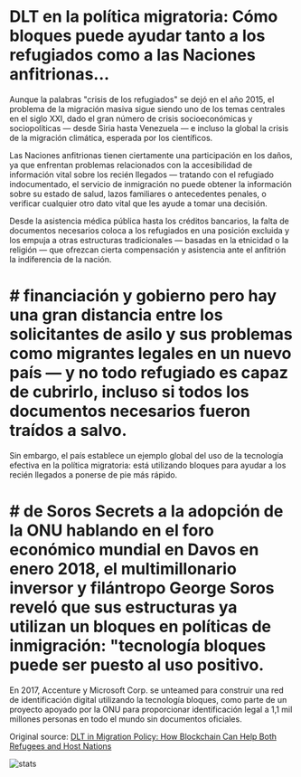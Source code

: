 # DLT en la política migratoria: Cómo bloques puede ayudar tanto a los refugiados como a las Naciones anfitrionas...

Aunque la palabras "crisis de los refugiados" se dejó en el año 2015, el problema de la migración masiva sigue siendo uno de los temas centrales en el siglo XXI, dado el gran número de crisis socioeconómicas y sociopolíticas — desde Siria hasta Venezuela — e incluso la global la crisis de la migración climática, esperada por los científicos.

Las Naciones anfitrionas tienen ciertamente una participación en los daños, ya que enfrentan problemas relacionados con la accesibilidad de información vital sobre los recién llegados — tratando con el refugiado indocumentado, el servicio de inmigración no puede obtener la información sobre su estado de salud, lazos familiares o antecedentes penales, o verificar cualquier otro dato vital que les ayude a tomar una decisión.

Desde la asistencia médica pública hasta los créditos bancarios, la falta de documentos necesarios coloca a los refugiados en una posición excluida y los empuja a otras estructuras tradicionales — basadas en la etnicidad o la religión — que ofrezcan cierta compensación y asistencia ante el anfitrión la indiferencia de la nación.

# # financiación y gobierno pero hay una gran distancia entre los solicitantes de asilo y sus problemas como migrantes legales en un nuevo país — y no todo refugiado es capaz de cubrirlo, incluso si todos los documentos necesarios fueron traídos a salvo.

Sin embargo, el país establece un ejemplo global del uso de la tecnología efectiva en la política migratoria: está utilizando bloques para ayudar a los recién llegados a ponerse de pie más rápido.

# # de Soros Secrets a la adopción de la ONU hablando en el foro económico mundial en Davos en enero 2018, el multimillonario inversor y filántropo George Soros reveló que sus estructuras ya utilizan un bloques en políticas de inmigración: "tecnología bloques puede ser puesto al uso positivo.

En 2017, Accenture y Microsoft Corp. se unteamed para construir una red de identificación digital utilizando la tecnología bloques, como parte de un proyecto apoyado por la ONU para proporcionar identificación legal a 1,1 mil millones personas en todo el mundo sin documentos oficiales.

Original source: [DLT in Migration Policy: How Blockchain Can Help Both Refugees and Host Nations](https://cointelegraph.com/news/dlt-in-migration-policy-how-blockchain-can-help-both-refugees-and-host-nations)

![stats](https://c.statcounter.com/11760860/0/a89fa40b/1/ "stats")